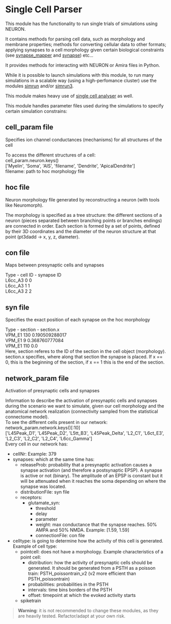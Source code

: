 # Single Cell Parser

This module has the functionality to run single trials of simulations using NEURON. 

It contains methods for parsing cell data, such as morphology and membrane properties; methods for converting cellular data to other formats; applying synapses to a cell morphology given certain biological constraints (see [synapse_mapper](./synapse_mapper.py) and [synapse](./synapse.py)) etc...

It provides methods for interacting with NEURON or Amira files in Python. 

While it is possible to launch simulations with this module, to run many simulations in a scalable way (using a high-perfomance cluster) use the modules [simrun](../simrun/) and/or [simrun3](../simrun3/).

This module makes heavy use of [single cell analyser](../single_cell_analyzer/) as well.

This module handles parameter files used during the simulations to specify certain simulation constrains:

## cell_param file
  Specifies ion channel conductances (mechanisms) for all structures of the cell
  
  To access the different structures of a cell: <br/>
  cell_param.neuron.keys() <br/>
	['Myelin', 'Soma', 'AIS', 'filename', 'Dendrite', 'ApicalDendrite'] <br/>
  filename: path to hoc morphology file <br/>
 
## hoc file
  Neuron morphology file generated by reconstructing a neuron (with tools like Neuromorph).
  
  The morphology is specified as a tree structure: the different sections of a neuron (pieces separated between branching points or branches endings) are connected in order. Each section is formed by a set of points, defined by their 3D coordinates and the diameter of the neuron structure at that point (pt3dadd -> x, y, z, diameter).
  
## con file
  Maps between presynaptic cells and synapses
  
  Type - cell ID - synapse ID <br/>
  L6cc_A3	0	0 <br/>
  L6cc_A3	1	1 <br/>
  L6cc_A3	2	2 <br/>
  
## syn file
  Specifies the exact position of each synapse on the hoc morphology
  
  Type - section - section.x <br/>
  VPM_E1	130	0.190509288017 <br/>
  VPM_E1	9	0.368760777084 <br/>
  VPM_E1	110	0.0 <br/>
  Here, section referes to the ID of the section in the cell object (morphology).  <br/>
  section.x specifies, where along that section the synapse is placed. If x == 0, this is the beginning of the section, if x == 1 this is the end of the section. <br/>
  
## network_param file
  Activation of presynaptic cells and synapses
  
  Information to describe the activation of presynaptic cells and synapses during the scenario we want to simulate, given our cell morphology and the anatomical network realization (connectivity sampled from the statistical connectome model). <br/>
  To see the different cells present in our network: <br/>
  network_param.network.keys()[:10]  <br/>
  ['L45Peak_D1', 'L45Peak_D2', 'L5tt_B3', 'L45Peak_Delta', 'L2_C1', 'L6ct_E3', 'L2_C3', 'L2_C2', 'L2_C4', 'L6cc_Gamma'] <br/>
  Every cell in our network has: <br/>
  - cellNr: Example: 379
  - synapses: which at the same time has:
    - releaseProb: probability that a presynaptic activation causes a synapse activation (and therefore a postsynaptic EPSP). A synapse is active or not (binary).
The amplitude of an EPSP is constant but it will be attenuated when it reaches the soma depending on where the synapse was located.
    - distributionFile: syn file
    - receptors:
      - glutamate_syn:
        - threshold
        - delay
        - parameter
        - weight: max conductance that the synapse reaches. 50% AMPA and 50% NMDA. Example: [1.59, 1.59]
        - connectionFile: con file
  - celltype: is going to determine how the activity of this cell is generated. Example of cell type:
    - pointcell: does not have a morphology. Example characteristics of a point cell:
      - distribution: how the activity of presynaptic cells should be generated. It should be generated from a PSTH as a poisson train: PSTH_poissontrain_v2 (v2 more efficient than PSTH_poissontrain)
      - probabilities: probabilities in the PSTH
      - intervals: time bins borders of the PSTH
      - offset: timepoint at which the evoked activity starts
    - spiketrain

> __Warning__: it is not recommended to change these modules, as they are heavily tested. Refactor/adapt at your own risk.
